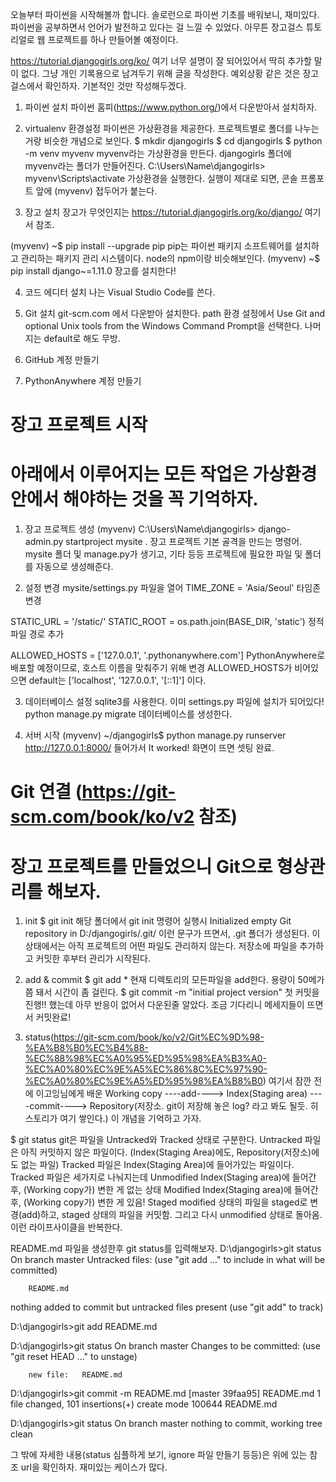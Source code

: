 오늘부터 파이썬을 시작해볼까 합니다.
솔로런으로 파이썬 기초를 배워보니, 재미있다.
파이썬을 공부하면서 언어가 발전하고 있다는 걸 느낄 수 있었다.
아무튼 장고걸스 튜토리얼로 웹 프로젝트를 하나 만들어볼 예정이다.

https://tutorial.djangogirls.org/ko/
여기 너무 설명이 잘 되어있어서 딱히 추가할 말이 없다.
그냥 개인 기록용으로 남겨두기 위해 글을 작성한다.
예외상황 같은 것은 장고걸스에서 확인하자. 
기본적인 것만 작성해두겠다.


1. 파이썬 설치
파이썬 홈피(https://www.python.org/)에서 다운받아서 설치하자. 

2. virtualenv 환경설정
파이썬은 가상환경을 제공한다. 프로젝트별로 폴더를 나누는 거랑 비슷한 개념으로 보인다.
$ mkdir djangogirls
$ cd djangogirls
$ python -m venv myvenv
myvenv라는 가상환경을 만든다. djangogirls 폴더에 myvenv라는 폴더가 만들어진다.
C:\Users\Name\djangogirls> myvenv\Scripts\activate
가상환경을 실행한다. 실행이 제대로 되면, 콘솔 프롬포트 앞에 (myvenv) 접두어가 붙는다.

3. 장고 설치
장고가 무엇인지는 https://tutorial.djangogirls.org/ko/django/ 여기서 참조.

(myvenv) ~$ pip install --upgrade pip
pip는 파이썬 패키지 소프트웨어를 설치하고 관리하는 패키지 관리 시스템이다.
node의 npm이랑 비슷해보인다.
(myvenv) ~$ pip install django~=1.11.0
장고를 설치한다!

4. 코드 에디터 설치
나는 Visual Studio Code를 쓴다.

5. Git 설치
git-scm.com 에서 다운받아 설치한다.
path 환경 설정에서 Use Git and optional Unix tools from the Windows Command Prompt을 선택한다.
나머지는 default로 해도 무방.

6. GitHub 계정 만들기

7. PythonAnywhere 계정 만들기

# 장고 프로젝트 시작
# 아래에서 이루어지는 모든 작업은 가상환경 안에서 해야하는 것을 꼭 기억하자. 
1. 장고 프로젝트 생성
(myvenv) C:\Users\Name\djangogirls> django-admin.py startproject mysite .
장고 프로젝트 기본 골격을 만드는 명령어. mysite 폴더 및 manage.py가 생기고, 
기타 등등 프로젝트에 필요한 파일 및 폴더를 자동으로 생성해준다.

2. 설정 변경
mysite/settings.py 파일을 열어
TIME_ZONE = 'Asia/Seoul' 
타임존 변경

STATIC_URL = '/static/'
STATIC_ROOT = os.path.join(BASE_DIR, 'static')
정적파일 경로 추가

ALLOWED_HOSTS = ['127.0.0.1', '.pythonanywhere.com']
PythonAnywhere로 배포할 예정이므로, 호스트 이름을 맞춰주기 위해 변경
ALLOWED_HOSTS가 비어있으면 default는 ['localhost', '127.0.0.1', '[::1]'] 이다.

3. 데이터베이스 설정
sqlite3를 사용한다. 이미 settings.py 파일에 설치가 되어있다!
python manage.py migrate
데이터베이스를 생성한다.

4. 서버 시작
(myvenv) ~/djangogirls$ python manage.py runserver
http://127.0.0.1:8000/ 들어가서 It worked! 화면이 뜨면 셋팅 완료.

# Git 연결 (https://git-scm.com/book/ko/v2 참조)
# 장고 프로젝트를 만들었으니 Git으로 형상관리를 해보자.

1. init
$ git init
해당 폴더에서 git init 명령어 실행시
Initialized empty Git repository in D:/djangogirls/.git/
이런 문구가 뜨면서, .git 폴더가 생성된다.
이 상태에서는 아직 프로젝트의 어떤 파일도 관리하지 않는다. 
저장소에 파일을 추가하고 커밋한 후부터 관리가 시작된다.

2. add & commit
$ git add *
현재 디렉토리의 모든파일을 add한다.
용량이 50메가쯤 돼서 시간이 좀 걸린다.
$ git commit -m "initial project version"
첫 커밋을 진행!! 했는데 아무 반응이 없어서 다운된줄 알았다.
조금 기다리니 메세지들이 뜨면서 커밋완료!

3. status(https://git-scm.com/book/ko/v2/Git%EC%9D%98-%EA%B8%B0%EC%B4%88-%EC%88%98%EC%A0%95%ED%95%98%EA%B3%A0-%EC%A0%80%EC%9E%A5%EC%86%8C%EC%97%90-%EC%A0%80%EC%9E%A5%ED%95%98%EA%B8%B0)
여기서 잠깐 전에 이고잉님에게 배운 
Working copy ----add----> Index(Staging area) ----commit----> Repository(저장소. git이 저장해 놓은 log? 라고 봐도 될듯. 히스토리가 여기 쌓인다.)
이 개념을 기억하고 가자.

$ git status 
git은 파일을 Untracked와 Tracked 상태로 구분한다.
Untracked 파일은 아직 커밋하지 않은 파일이다. (Index(Staging Area)에도, Repository(저장소)에도 없는 파일)
Tracked 파일은 Index(Staging Area)에 들어가있는 파일이다.
Tracked 파일은 세가지로 나눠지는데
Unmodified Index(Staging area)에 들어간 후, (Working copy가) 변한 게 없는 상태
Modified Index(Staging area)에 들어간 후, (Working copy가) 변한 게 있음!
Staged modified 상태의 파일을 staged로 변경(add)하고, staged 상태의 파일을 커밋함.
그리고 다시 unmodified 상태로 돌아옴. 이런 라이프사이클을 반복한다.


README.md 파일을 생성한후 git status를 입력해보자.
D:\djangogirls>git status
On branch master
Untracked files:
  (use "git add <file>..." to include in what will be committed)

        README.md

nothing added to commit but untracked files present (use "git add" to track)

D:\djangogirls>git add README.md

D:\djangogirls>git status
On branch master
Changes to be committed:
  (use "git reset HEAD <file>..." to unstage)

        new file:   README.md


D:\djangogirls>git commit -m README.md
[master 39faa95] README.md
 1 file changed, 101 insertions(+)
 create mode 100644 README.md

D:\djangogirls>git status
On branch master
nothing to commit, working tree clean

그 밖에 자세한 내용(status 심플하게 보기, ignore 파일 만들기 등등)은 
위에 있는 참조 url을 확인하자.
재미있는 케이스가 많다.












